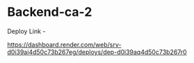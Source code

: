 # Backend-ca-2

Deploy Link -

https://dashboard.render.com/web/srv-d0i39ai4d50c73b267eg/deploys/dep-d0i39aq4d50c73b267r0